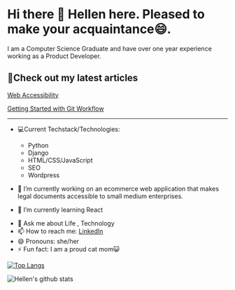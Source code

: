 # Hi there 👋 Hellen here. Pleased to make your acquaintance😄.

I am a Computer Science Graduate and have over one year experience working as a Product Developer.

## 📰Check out my latest articles

 [Web Accessibility](https://medium.com/ian-product/an-inclusive-world-is-a-better-world-web-accessibility-5a1560c4baa0)


 [Getting Started with Git Workflow](https://medium.com/ian-product/getting-started-with-git-workflow-412609fe4b7c)


------
<!--
**hellen17/hellen17** is a ✨ _special_ ✨ repository because its `README.md` (this file) appears on your GitHub profile.

Here are some ideas to get you started:
-->
- 💻Current Techstack/Technologies:
  * Python
  * Django
  * HTML/CSS/JavaScript
  * SEO
  * Wordpress

- 🔭 I’m currently working on an ecommerce web application that makes legal documents accessible to small medium enterprises.
- 🌱 I’m currently learning React
<!--
- 👯 I’m looking to collaborate on ...
- 🤔 I’m looking for help with ...
-->
- 💬 Ask me about Life , Technology
- 📫 How to reach me: [LinkedIn](https://www.linkedin.com/in/hellenkokach/)
- 😄 Pronouns: she/her
- ⚡ Fun fact: I am a proud cat mom😺

[![Top Langs](https://github-readme-stats.vercel.app/api/top-langs/?username=hellen17)](https://github.com/hellen17)

![Hellen's github stats](https://github-readme-stats.vercel.app/api?username=hellen17&show_icons=true&hide_border=true&count_private=true)

